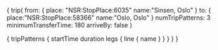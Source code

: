 {
  trip(
    from: {
        place: "NSR:StopPlace:6035"
        name:"Sinsen, Oslo"
    }
    to: {
        place:"NSR:StopPlace:58366"
        name:"Oslo, Oslo"
    }
    numTripPatterns: 3
    minimumTransferTime: 180
    arriveBy: false
  )

  {
    tripPatterns {
      startTime
      duration
      legs {
        line {
          name
        }
      }
    }
  }
}
